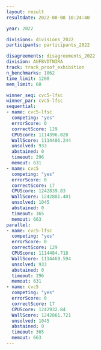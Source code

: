 ```yaml
---
layout: result
resultdate: 2022-08-08 10:24:40

year: 2022

divisions: divisions_2022
participants: participants_2022

disagreements: disagreements_2022
division: AUFBVDTNIRA
track: track_proof_exhibition
n_benchmarks: 1062
time_limit: 1200
mem_limit: 60

winner_seq: cvc5-lfsc
winner_par: cvc5-lfsc
sequential:
- name: cvc5-lfsc
  competing: "yes"
  errorScore: 0
  correctScore: 129
  CPUScore: 1114396.028
  WallScore: 1114486.244
  unsolved: 933
  abstained: 0
  timeout: 296
  memout: 631
- name: cvc5
  competing: "yes"
  errorScore: 0
  correctScore: 17
  CPUScore: 1242839.83
  WallScore: 1242881.401
  unsolved: 1045
  abstained: 0
  timeout: 365
  memout: 663
parallel:
- name: cvc5-lfsc
  competing: "yes"
  errorScore: 0
  correctScore: 129
  CPUScore: 1114484.718
  WallScore: 1114469.594
  unsolved: 933
  abstained: 0
  timeout: 296
  memout: 631
- name: cvc5
  competing: "yes"
  errorScore: 0
  correctScore: 17
  CPUScore: 1242932.84
  WallScore: 1242861.721
  unsolved: 1045
  abstained: 0
  timeout: 365
  memout: 663
---
```

